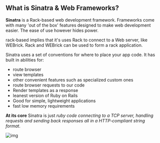## What is Sinatra & Web Frameworks?

**Sinatra** is a Rack-based web development framework. Frameworks come with many 'out of the box' features designed to make web development easier. The ease of use however hides power.

rack-based implies that it's uses Rack to connect to a Web server, like WEBrick. Rack and WEBrick can be used to form a rack application. 

Sinatra uses a set of conventions for where to place your app code. It has built in abilities for:

- route browser 
- view templates
- other convenient features such as specialized custom ones
- route browser requests to our code
- Render templates as a response
- leanest version of Ruby on Rails
- Good for simple, lightweight applications
- fast low memory requirements

**At its core** Sinatra is just *ruby code connecting to a TCP server, handling requests and sending back responses all in a HTTP-compliant string format.*

![img](https://da77jsbdz4r05.cloudfront.net/images/working_with_sinatra/server-zoom-sinatra.png)